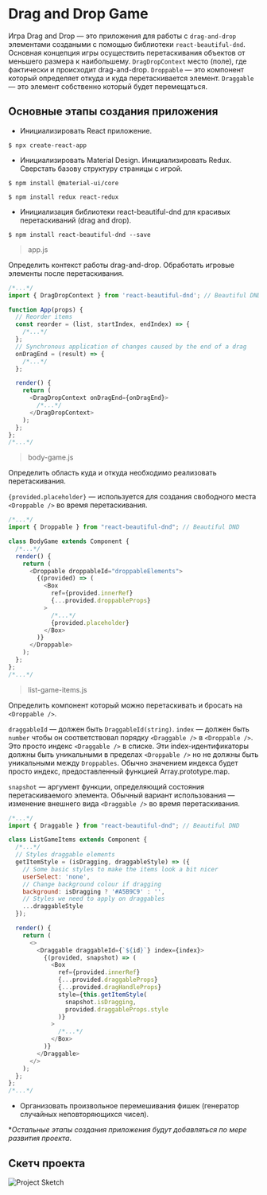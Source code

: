 # Drag and Drop Game

Игра Drag and Drop — это приложения для работы с `drag-and-drop` элементами создаными с помощью библиотеки `react-beautiful-dnd`. Основная концепция игры осуществить перетаскивания объектов от меньшего размера к наибольшему. `DragDropContext` место (поле), где фактически и происходит drag-and-drop. `Droppable` — это компонент который определяет откуда и куда перетаскивается элемент. `Draggable` — это элемент собственно который будет перемещаться.        

## Основные этапы создания приложения

- Инициализировать React приложение.

`$ npx create-react-app`

- Инициализировать Material Design. Инициализировать Redux. Сверстать базову структуру страницы с игрой.

`$ npm install @material-ui/core`

`$ npm install redux react-redux`

- Инициализация библиотеки react-beautiful-dnd для красивых перетаскиваний (drag and drop).

`$ npm install react-beautiful-dnd --save`

> app.js

Определить контекст работы drag-and-drop. Обработать игровые элементы после перетаскивания.

```js
/*...*/
import { DragDropContext } from 'react-beautiful-dnd'; // Beautiful DND

function App(props) {
  // Reorder items
  const reorder = (list, startIndex, endIndex) => {   
    /*...*/
  };
  // Synchronous application of changes caused by the end of a drag
  onDragEnd = (result) => {
    /*...*/
  };

  render() {
    return (
      <DragDropContext onDragEnd={onDragEnd}>
        /*...*/
      </DragDropContext>
    );
  };
};
/*...*/
```

> body-game.js

Определить область куда и откуда необходимо реализовать перетаскивания.

`{provided.placeholder}` — используется для создания свободного места `<Droppable />` во время перетаскивания.

```js
/*...*/
import { Droppable } from "react-beautiful-dnd"; // Beautiful DND

class BodyGame extends Component {
  /*...*/
  render() {
    return (
      <Droppable droppableId="droppableElements">
        {(provided) => (
          <Box
            ref={provided.innerRef}
            {...provided.droppableProps}
          >
            /*...*/  
            {provided.placeholder}
          </Box>
        )}
      </Droppable>
    );
  };
};
/*...*/
```

> list-game-items.js

Определить компонент который можно перетаскивать и бросать на `<Droppable />`.

`draggableId` — должен быть `DraggableId(string)`. `index` — должен быть `number` чтобы он соответствовал порядку `<Draggable />` в `<Droppable />`. Это просто индекс `<Draggable />` в списке. Эти index-идентификаторы должны быть уникальными в пределах `<Droppable />` но не должны быть уникальными между `Droppables`. Обычно значением индекса будет просто индекс, предоставленный функцией Array.prototype.map.

`snapshot` — аргумент функции, определяющий состояния перетаскиваемого элемента. Обычный вариант использования — изменение внешнего вида `<Draggable />` во время перетаскивания.

```js
/*...*/
import { Draggable } from "react-beautiful-dnd"; // Beautiful DND

class ListGameItems extends Component {
  /*...*/
  // Styles draggable elements
  getItemStyle = (isDragging, draggableStyle) => ({
    // Some basic styles to make the items look a bit nicer
    userSelect: 'none',
    // Change background colour if dragging
    background: isDragging ? '#A5B9C9' : '',
    // Styles we need to apply on draggables
    ...draggableStyle
  });

  render() {
    return (
      <>
        <Draggable draggableId={`${id}`} index={index}>
          {(provided, snapshot) => (
            <Box
              ref={provided.innerRef}
              {...provided.draggableProps}
              {...provided.dragHandleProps}
              style={this.getItemStyle(
                snapshot.isDragging,
                provided.draggableProps.style
              )}
            >
              /*...*/
            </Box>
          )}
        </Draggable>
      </>
    );
  };
};
/*...*/
```

- Организовать произвольное перемешивания фишек (генератор случайных неповторяющихся чисел).

**Остальные этапы создания приложения будут добавляться по мере развития проекта*.

## Скетч проекта

![Project Sketch](https://i.pinimg.com/originals/b5/e7/86/b5e78637a6c9cebac080f7c476081b75.gif)